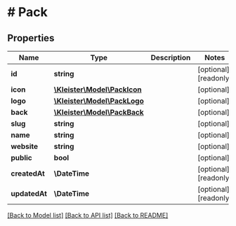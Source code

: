 # # Pack

## Properties

Name | Type | Description | Notes
------------ | ------------- | ------------- | -------------
**id** | **string** |  | [optional] [readonly]
**icon** | [**\Kleister\Model\PackIcon**](PackIcon.md) |  | [optional]
**logo** | [**\Kleister\Model\PackLogo**](PackLogo.md) |  | [optional]
**back** | [**\Kleister\Model\PackBack**](PackBack.md) |  | [optional]
**slug** | **string** |  | [optional]
**name** | **string** |  | [optional]
**website** | **string** |  | [optional]
**public** | **bool** |  | [optional]
**createdAt** | **\DateTime** |  | [optional] [readonly]
**updatedAt** | **\DateTime** |  | [optional] [readonly]

[[Back to Model list]](../../README.md#models) [[Back to API list]](../../README.md#endpoints) [[Back to README]](../../README.md)
